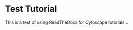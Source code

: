 <a id="test-tutorial"> </a>
# Test Tutorial

This is a test of using ReadTheDocs for Cytoscape tutorials...
